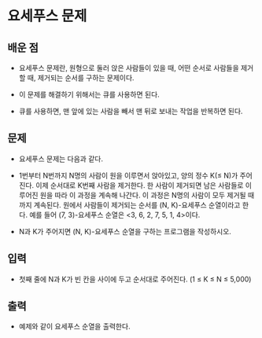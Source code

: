 # 요세푸스 문제

## 배운 점

- 요세푸스 문제란, 원형으로 둘러 앉은 사람들이 있을 때, 어떤 순서로 사람들을 제거할 때, 제거되는 순서를 구하는 문제이다.

- 이 문제를 해결하기 위해서는 큐를 사용하면 된다.

- 큐를 사용하면, 맨 앞에 있는 사람을 빼서 맨 뒤로 보내는 작업을 반복하면 된다.

## 문제

- 요세푸스 문제는 다음과 같다.

- 1번부터 N번까지 N명의 사람이 원을 이루면서 앉아있고, 양의 정수 K(≤ N)가 주어진다. 이제 순서대로 K번째 사람을 제거한다. 한 사람이 제거되면 남은 사람들로 이루어진 원을 따라 이 과정을 계속해 나간다. 이 과정은 N명의 사람이 모두 제거될 때까지 계속된다. 원에서 사람들이 제거되는 순서를 (N, K)-요세푸스 순열이라고 한다. 예를 들어 (7, 3)-요세푸스 순열은 <3, 6, 2, 7, 5, 1, 4>이다.

- N과 K가 주어지면 (N, K)-요세푸스 순열을 구하는 프로그램을 작성하시오.

## 입력

- 첫째 줄에 N과 K가 빈 칸을 사이에 두고 순서대로 주어진다. (1 ≤ K ≤ N ≤ 5,000)

## 출력

- 예제와 같이 요세푸스 순열을 출력한다.
